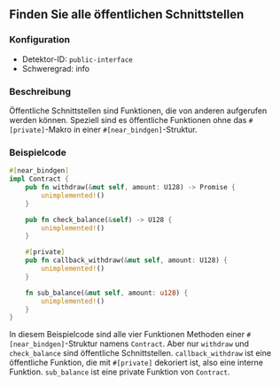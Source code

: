 
## Finden Sie alle öffentlichen Schnittstellen

### Konfiguration

* Detektor-ID: `public-interface`
* Schweregrad: info

### Beschreibung

Öffentliche Schnittstellen sind Funktionen, die von anderen aufgerufen werden können. Speziell sind es öffentliche Funktionen ohne das `#[private]`-Makro in einer `#[near_bindgen]`-Struktur.

### Beispielcode

```rust
#[near_bindgen]
impl Contract {
    pub fn withdraw(&mut self, amount: U128) -> Promise {
        unimplemented!()
    }

    pub fn check_balance(&self) -> U128 {
        unimplemented!()
    }

    #[private]
    pub fn callback_withdraw(&mut self, amount: U128) {
        unimplemented!()
    }

    fn sub_balance(&mut self, amount: u128) {
        unimplemented!()
    }
}
```

In diesem Beispielcode sind alle vier Funktionen Methoden einer `#[near_bindgen]`-Struktur namens `Contract`. Aber nur `withdraw` und `check_balance` sind öffentliche Schnittstellen. `callback_withdraw` ist eine öffentliche Funktion, die mit `#[private]` dekoriert ist, also eine interne Funktion. `sub_balance` ist eine private Funktion von `Contract`.
